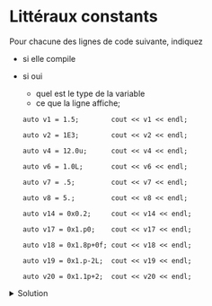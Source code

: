 # Littéraux constants

Pour chacune des lignes de code suivante, indiquez 
- si elle compile
- si oui
  - quel est le type de la variable
  - ce que la ligne affiche; 
  
  ~~~
  auto v1 = 1.5;        cout << v1 << endl;
  
  auto v2 = 1E3;        cout << v2 << endl;

  auto v4 = 12.0u;      cout << v4 << endl;
  
  auto v6 = 1.0L;       cout << v6 << endl;
  
  auto v7 = .5;         cout << v7 << endl;
  
  auto v8 = 5.;         cout << v8 << endl;

  auto v14 = 0x0.2;     cout << v14 << endl;
  
  auto v17 = 0x1.p0;    cout << v17 << endl;
    
  auto v18 = 0x1.8p+0f; cout << v18 << endl;
    
  auto v19 = 0x1.p-2L;  cout << v19 << endl;
    
  auto v20 = 0x1.1p+2;  cout << v20 << endl; 
  ~~~

<details>
<summary>Solution</summary>

~~~cpp
double v1 = 1.5;            // 1.5

double v2 = 1E3;            // 1000

// auto v4 = 12.0u;         un réel ne peut être non signé

long double v6 = 1.0L;      // 1

double v7 = .5;             // .5

double v8 = 5.;             // 5

//  auto v14 = 0x0.2;         pas le bon format hexfloat

double v17 = 0x1.p0;        // 1

float v18 = 0x1.8p+0f;      // 1.5

long double v19 = 0x1.p-2L; // 0.25

double v20 = 0x1.1p+2;      // 4.25
~~~

</details>